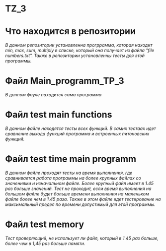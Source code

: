 # TZ_3
# Что находится в репозитории
_В данном репозитории установленна прогррамма, которая находит min, max, sum, multiply в списке, который она получает из файла "file numbers.txt". Также в репозитории установленны тесты для этой программы._
# Файл Main_programm_TP_3
_В данном фауле находится сама программа_
# Файл test main functions
_В данном файле находятся тесты всех функций. В самих тестаах идет сравнение выхода функций программа и встроенных питоновских функций._
# Файл test time main programm
_В данном файле проходят тесты на время выполнения, где сравнивается работа программы на более крупных файлах со значениями и изначальном файле. Более крупный файл имеет в 1.45 раз больше значений. Тест не проходит, если время выполнения на большом файле будет больше времени выполнения на маленьком файле более чем в 1.45 раза. Также в этом файле идет тестирование на максимальный предел по времени допустимый для этой программы._
# Файл test memory
_Тест проверяющий, не использует ли файл, который в 1.45 раз больше, более чем в 1,45 раз больше памяти._
